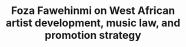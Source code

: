 ---
layout: page
title: Foza Fawehinmi on West African artist development, music law, and promotion strategy
description: 
img: "assets/img/Foza cover.jpg"
redirect: https://open.spotify.com/episode/06G7erTxSX198Sn4Jc7uxW
importance: 3
---